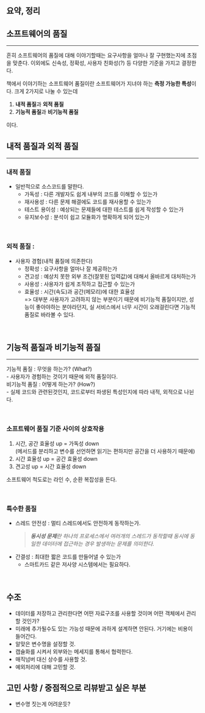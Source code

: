 ## 요약, 정리 



## 소프트웨어의 품질

---

흔히 소프트웨어의 품질에 대해 이야기할때는 요구사항을 얼마나 잘 구현했는지에 초점을 맞춘다. 이외에도 신속성, 정확성, 사용자 친화성(?) 등 다양한 기준을 가지고 결정한다.

책에서 이야기하는 소프트웨어 품질이란 소프트웨어가 지녀야 하는 **측정 가능한 특성**이다. 크게 2가지로 나눌 수 있는데

1. **내적 품질**과 **외적 품질**  
2. **기능적 품질**과 **비기능적 품질**

이다.

## 내적 품질과 외적 품질

---

### 내적 품질
- 일반적으로 소스코드를 말한다.
  - 가독성 : 다른 개발자도 쉽게 내부의 코드를 이해할 수 있는가
  - 재사용성 : 다른 문제 해결에도 코드를 재사용할 수 있는가 
  - 테스트 용이성 : 예상되는 문제들에 대한 테스트를 쉽게 작성할 수 있는가
  - 유지보수성 : 분석이 쉽고 모듈화가 명확하게 되어 있는가

<br>

### 외적 품질 : 
- 사용자 경험(내적 품질에 의존한다)  
    - 정확성 : 요구사항을 얼마나 잘 제공하는가  
    - 견고성 : 예상치 못한 외부 조건(잘못된 입력값)에 대해서 올바르게 대처하는가  
    - 사용성 : 사용자가 쉽게 조작하고 접근할 수 있는가  
    - 효율성 : 시간(속도)과 공간(메모리)에 대한 효율성   
    => 대부분 사용자가 고려하지 않는 부분이기 때문에 비기능적 품질이지만, 성능이 좋아야하는 분야라던지, 실 서비스에서 너무 시간이 오래걸린다면 기능적 품질로 바라볼 수 있다.

<br>

## 기능적 품질과 비기능적 품질

---

기능적 품질 : 무엇을 하는가? (What?)   
    - 사용자가 경험하는 것이기 때문에 외적 품질이다.  
비기능적 품질 : 어떻게 하는가? (How?)  
    - 실제 코드와 관련된것인지, 코드로부터 파생된 특성인지에 따라 내적, 외적으로 나뉜다.

<br>

### 소프트웨어 품질 기준 사이의 상호작용
1. 시간, 공간 효율성 up = 가독성 down  
   (메서드를 분리하고 변수를 선언하면 읽기는 편하지만 공간을 더 사용하기 때문에)
2. 시간 효율성 up = 공간 효율성 down 
3. 견고성 up = 시간 효율성 down

소프트웨어 척도로는 라인 수, 순환 복잡성을 든다.

<br>

### 특수한 품질
- 스레드 안전성 : 멀티 스레드에서도 안전하게 동작하는가. 
  > _**동시성 문제**란 하나의 프로세스에서 여러개의 스레드가 동작할때 동시에 동일한 데이터에 접근하는 경우 발생하는 문제를 의미한다._
- 간결성 : 최대한 짧은 코드를 만들어낼 수 있는가
  - 스마트카드 같은 저사양 시스템에서는 필요하다.

<br>

## 수조

- 데이터를 저장하고 관리한다면 어떤 자료구조를 사용할 것이며 어떤 객체에서 관리할 것인가?
- 미래에 추가될수도 있는 가능성 때문에 과하게 설계하면 안된다. 거기에는 비용이 들어간다.
- 알맞은 변수명을 설정할 것.
- 캡슐화를 시켜서 외부와는 메세지를 통해서 협력한다.
- 매직넘버 대신 상수를 사용할 것.
- 예외처리에 대해 고민할 것.


## 고민 사항 / 중점적으로 리뷰받고 싶은 부분

_<!-- 함께 고민해주었으면 하는 부분 -->_

- 변수명 짓는게 어려운듯?